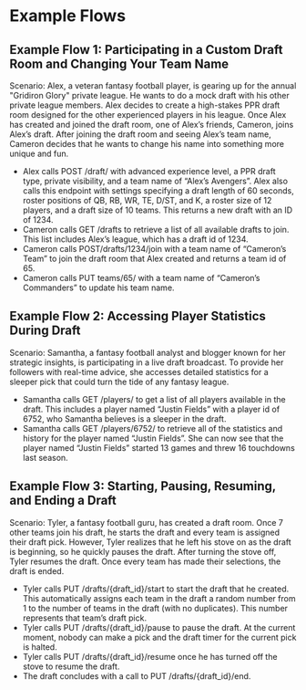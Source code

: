 # Example Flows

## Example Flow 1: Participating in a Custom Draft Room and Changing Your Team Name

Scenario: Alex, a veteran fantasy football player, is gearing up for the annual "Gridiron Glory" private league. He wants to do a mock draft with his other private league members. Alex decides to create a high-stakes PPR draft room designed for the other experienced players in his league. Once Alex has created and joined the draft room, one of Alex’s friends, Cameron, joins Alex’s draft. After joining the draft room and seeing Alex’s team name, Cameron decides that he wants to change his name into something more unique and fun.

- Alex calls POST /draft/ with advanced experience level, a PPR draft type, private visibility, and a team name of “Alex’s Avengers”. Alex also calls this endpoint with settings specifying a draft length of 60 seconds, roster positions of QB, RB, WR, TE, D/ST, and K, a roster size of 12 players, and a draft size of 10 teams. This returns a new draft with an ID of 1234.
- Cameron calls GET /drafts to retrieve a list of all available drafts to join. This list includes Alex’s league, which has a draft id of 1234.
- Cameron calls POST/drafts/1234/join with a team name of “Cameron’s Team” to join the draft room that Alex created and returns a team id of 65.
- Cameron calls PUT teams/65/ with a team name of “Cameron’s Commanders” to update his team name.


## Example Flow 2: Accessing Player Statistics During Draft

Scenario: Samantha, a fantasy football analyst and blogger known for her strategic insights, is participating in a live draft broadcast. To provide her followers with real-time advice, she accesses detailed statistics for a sleeper pick that could turn the tide of any fantasy league.

- Samantha calls GET /players/ to get a list of all players available in the draft. This includes a player named “Justin Fields” with a player id of 6752, who Samantha believes is a sleeper in the draft.
- Samantha calls GET /players/6752/ to retrieve all of the statistics and history for the player named “Justin Fields”. She can now see that the player named “Justin Fields” started 13 games and threw 16 touchdowns last season.


## Example Flow 3: Starting, Pausing, Resuming, and Ending a Draft

Scenario: Tyler, a fantasy football guru, has created a draft room. Once 7 other teams join his draft, he starts the draft and every team is assigned their draft pick. However, Tyler realizes that he left his stove on as the draft is beginning, so he quickly pauses the draft. After turning the stove off, Tyler resumes the draft. Once every team has made their selections, the draft is ended.

- Tyler calls PUT /drafts/{draft_id}/start to start the draft that he created. This automatically assigns each team in the draft a random number from 1 to the number of teams in the draft (with no duplicates). This number represents that team’s draft pick.
- Tyler calls PUT /drafts/{draft_id}/pause to pause the draft. At the current moment, nobody can make a pick and the draft timer for the current pick is halted.
- Tyler calls PUT /drafts/{draft_id}/resume once he has turned off the stove to resume the draft.
- The draft concludes with a call to PUT /drafts/{draft_id}/end.
